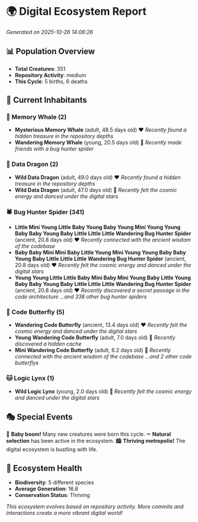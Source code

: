 # 🌍 Digital Ecosystem Report
*Generated on 2025-10-26 14:06:26*

## 📊 Population Overview
- **Total Creatures**: 351
- **Repository Activity**: medium
- **This Cycle**: 5 births, 6 deaths

## 👥 Current Inhabitants

### 🐋 Memory Whale (2)
- **Mysterious Memory Whale** (adult, 48.5 days old) ❤️
  *Recently found a hidden treasure in the repository depths*
- **Wandering Memory Whale** (young, 20.5 days old) 💚
  *Recently made friends with a bug hunter spider*

### 🐉 Data Dragon (2)
- **Wild Data Dragon** (adult, 49.0 days old) ❤️
  *Recently found a hidden treasure in the repository depths*
- **Wild Data Dragon** (adult, 47.0 days old) 💛
  *Recently felt the cosmic energy and danced under the digital stars*

### 🕷️ Bug Hunter Spider (341)
- **Little Mini Young Little Baby Young Baby Young Mini Young Young Baby Baby Young Baby Little Little Little Wandering Bug Hunter Spider** (ancient, 20.8 days old) ❤️
  *Recently connected with the ancient wisdom of the codebase*
- **Baby Baby Mini Mini Baby Little Young Mini Young Young Baby Baby Young Baby Little Little Little Wandering Bug Hunter Spider** (ancient, 20.8 days old) ❤️
  *Recently felt the cosmic energy and danced under the digital stars*
- **Young Young Little Little Baby Mini Baby Mini Young Baby Little Young Baby Baby Young Baby Little Little Little Wandering Bug Hunter Spider** (ancient, 20.8 days old) ❤️
  *Recently discovered a secret passage in the code architecture*
  *...and 338 other bug hunter spiders*

### 🦋 Code Butterfly (5)
- **Wandering Code Butterfly** (ancient, 13.4 days old) ❤️
  *Recently felt the cosmic energy and danced under the digital stars*
- **Young Wandering Code Butterfly** (adult, 7.0 days old) 💚
  *Recently discovered a hidden cache*
- **Mini Wandering Code Butterfly** (adult, 6.2 days old) 💚
  *Recently connected with the ancient wisdom of the codebase*
  *...and 2 other code butterflys*

### 🐱 Logic Lynx (1)
- **Wild Logic Lynx** (young, 2.0 days old) 💚
  *Recently felt the cosmic energy and danced under the digital stars*

## 🎭 Special Events

🎉 **Baby boom!** Many new creatures were born this cycle.
⚰️ **Natural selection** has been active in the ecosystem.
🏙️ **Thriving metropolis!** The digital ecosystem is bustling with life.

## 🔬 Ecosystem Health
- **Biodiversity**: 5 different species
- **Average Generation**: 16.8
- **Conservation Status**: Thriving

*This ecosystem evolves based on repository activity. More commits and interactions create a more vibrant digital world!*